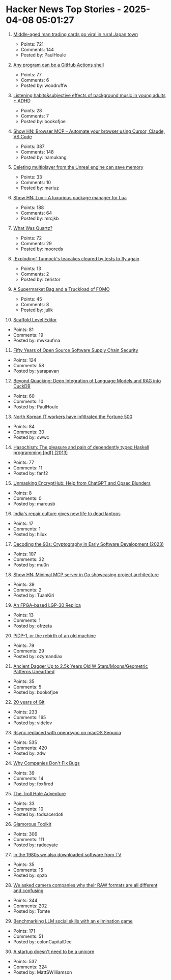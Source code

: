 # Hacker News Top Stories - 2025-04-08 05:01:27

1. [Middle-aged man trading cards go viral in rural Japan town](https://www.tokyoweekender.com/entertainment/middle-aged-man-trading-cards-go-viral-in-japan/)
   - Points: 721
   - Comments: 144
   - Posted by: PaulHoule

2. [Any program can be a GitHub Actions shell](https://yossarian.net/til/post/any-program-can-be-a-github-actions-shell/)
   - Points: 77
   - Comments: 6
   - Posted by: woodruffw

3. [Listening habits&subjective effects of background music in young adults ± ADHD](https://www.frontiersin.org/journals/psychology/articles/10.3389/fpsyg.2024.1508181/full)
   - Points: 28
   - Comments: 7
   - Posted by: bookofjoe

4. [Show HN: Browser MCP – Automate your browser using Cursor, Claude, VS Code](https://browsermcp.io/)
   - Points: 387
   - Comments: 148
   - Posted by: namukang

5. [Deleting multiplayer from the Unreal engine can save memory](https://larstofus.com/2025/04/05/how-deleting-multiplayer-from-the-engine-can-save-memory/)
   - Points: 33
   - Comments: 10
   - Posted by: mariuz

6. [Show HN: Lux – A luxurious package manager for Lua](https://mrcjkb.dev/posts/2025-04-07-lux-announcement.html)
   - Points: 188
   - Comments: 64
   - Posted by: mrcjkb

7. [What Was Quartz?](https://www.zachseward.com/what-was-quartz/)
   - Points: 72
   - Comments: 29
   - Posted by: mooreds

8. ['Exploding' Tunnock's teacakes cleared by tests to fly again](https://www.bbc.co.uk/news/articles/c20x5x0g3kqo)
   - Points: 13
   - Comments: 2
   - Posted by: zeristor

9. [A Supermarket Bag and a Truckload of FOMO](https://blog.julik.nl/2025/03/a-little-adventure-in-modern-frontend)
   - Points: 45
   - Comments: 8
   - Posted by: julik

10. [Scaffold Level Editor](https://blog.littlepolygon.com/posts/scaffold/)
   - Points: 81
   - Comments: 19
   - Posted by: mwkaufma

11. [Fifty Years of Open Source Software Supply Chain Security](https://queue.acm.org/detail.cfm?id=3722542)
   - Points: 124
   - Comments: 58
   - Posted by: yarapavan

12. [Beyond Quacking: Deep Integration of Language Models and RAG into DuckDB](https://arxiv.org/abs/2504.01157)
   - Points: 60
   - Comments: 10
   - Posted by: PaulHoule

13. [North Korean IT workers have infiltrated the Fortune 500](https://www.yahoo.com/news/thousands-north-korean-workers-infiltrated-110000417.html)
   - Points: 84
   - Comments: 30
   - Posted by: cwwc

14. [Hasochism: The pleasure and pain of dependently typed Haskell programming [pdf] (2013)](https://personal.cis.strath.ac.uk/conor.mcbride/pub/hasochism.pdf)
   - Points: 77
   - Comments: 11
   - Posted by: fanf2

15. [Unmasking EncryptHub: Help from ChatGPT and Opsec Blunders](https://outpost24.com/blog/unmasking-encrypthub-chatgpt-partner-crime/)
   - Points: 8
   - Comments: 0
   - Posted by: marcusb

16. [India's repair culture gives new life to dead laptops](https://www.theverge.com/tech/639126/india-frankenstein-laptops)
   - Points: 17
   - Comments: 1
   - Posted by: hilux

17. [Decoding the 90s: Cryptography in Early Software Development (2023)](https://www.botanica.software/post/decoding-the-90s)
   - Points: 107
   - Comments: 32
   - Posted by: mu0n

18. [Show HN: Minimal MCP server in Go showcasing project architecture](https://github.com/TuanKiri/weather-mcp-server)
   - Points: 39
   - Comments: 2
   - Posted by: TuanKiri

19. [An FPGA-based LGP-30 Replica](https://www.e-basteln.de/computing/lgp30/lgp30/)
   - Points: 13
   - Comments: 1
   - Posted by: ofrzeta

20. [PiDP-1, or the rebirth of an old machine](https://hackaday.io/project/202541-replica-of-the-pdp-1-pidp-1/log/239666-finished-the-first-test-batch-of-5-machines)
   - Points: 79
   - Comments: 29
   - Posted by: ozymandiax

21. [Ancient Dagger Up to 2.5k Years Old W Stars/Moons/Geometric Patterns Unearthed](https://www.smithsonianmag.com/smart-news/metal-detectorists-unearth-ancient-dagger-decorated-with-tiny-stars-crescent-moons-and-geometric-patterns-180986369/)
   - Points: 35
   - Comments: 5
   - Posted by: bookofjoe

22. [20 years of Git](https://blog.gitbutler.com/20-years-of-git/)
   - Points: 233
   - Comments: 165
   - Posted by: videlov

23. [Rsync replaced with openrsync on macOS Sequoia](https://derflounder.wordpress.com/2025/04/06/rsync-replaced-with-openrsync-on-macos-sequoia/)
   - Points: 535
   - Comments: 420
   - Posted by: zdw

24. [Why Companies Don't Fix Bugs](https://idiallo.com/blog/companies-dont-fix-bugs)
   - Points: 39
   - Comments: 14
   - Posted by: foxfired

25. [The Troll Hole Adventure](https://bluerenga.blog/2025/04/03/the-troll-hole-adventure-1980/)
   - Points: 33
   - Comments: 10
   - Posted by: todsacerdoti

26. [Glamorous Toolkit](https://gtoolkit.com//)
   - Points: 306
   - Comments: 111
   - Posted by: radeeyate

27. [In the 1980s we also downloaded software from TV](https://newslttrs.com/in-the-1980s-we-also-downloaded-software-from-tv/)
   - Points: 35
   - Comments: 15
   - Posted by: spzb

28. [We asked camera companies why their RAW formats are all different and confusing](https://www.theverge.com/tech/640119/camera-raw-spec-format-explained-adobe-dng-canon-nikon-sony-fujifilm)
   - Points: 344
   - Comments: 202
   - Posted by: Tomte

29. [Benchmarking LLM social skills with an elimination game](https://github.com/lechmazur/elimination_game)
   - Points: 171
   - Comments: 51
   - Posted by: colonCapitalDee

30. [A startup doesn't need to be a unicorn](https://mattgiustwilliamson.substack.com/p/your-startup-doesnt-need-to-be-a)
   - Points: 537
   - Comments: 324
   - Posted by: MattSWilliamson

